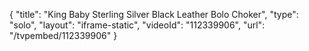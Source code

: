 {
    "title": "King Baby Sterling Silver Black Leather Bolo Choker",
    "type": "solo",
    "layout": "iframe-static",
    "videoId": "112339906",
    "url": "\/tvpembed\/112339906"
}